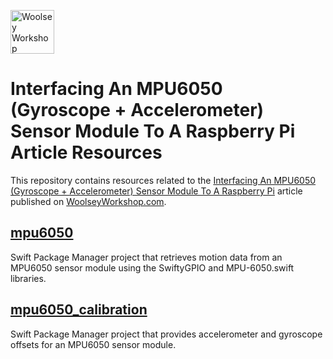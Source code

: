 <a href="https://www.woolseyworkshop.com"><img src="https://www.woolseyworkshop.com/wp-content/uploads/WWSLogoTitleLines.png" alt="Woolsey Workshop" height="70"></a>

# Interfacing An MPU6050 (Gyroscope + Accelerometer) Sensor Module To A Raspberry Pi Article Resources
This repository contains resources related to the [Interfacing An MPU6050 (Gyroscope + Accelerometer) Sensor Module To A Raspberry Pi](https://www.woolseyworkshop.com/2018/09/06/interfacing-an-mpu6050-gyroscope-accelerometer-sensor-module-to-a-raspberry-pi/) article published on [WoolseyWorkshop.com](https://www.woolseyworkshop.com).

## [mpu6050](mpu6050)
Swift Package Manager project that retrieves motion data from an MPU6050 sensor module using the SwiftyGPIO and MPU-6050.swift libraries.

## [mpu6050_calibration](mpu6050_calibration)
Swift Package Manager project that provides accelerometer and gyroscope offsets for an MPU6050 sensor module.

